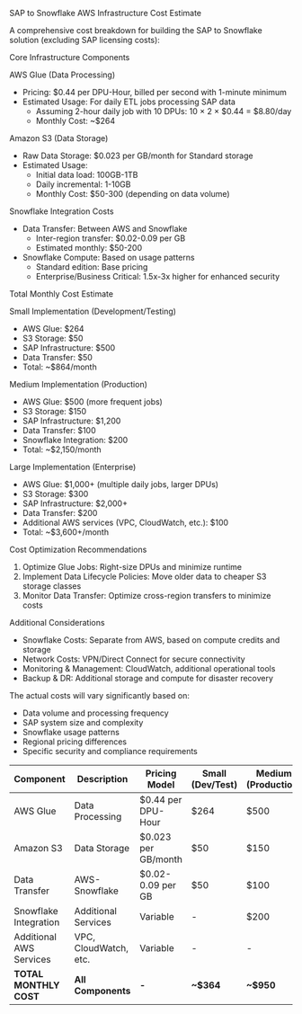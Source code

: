SAP to Snowflake AWS Infrastructure Cost Estimate

A comprehensive cost breakdown for building the SAP to Snowflake solution (excluding SAP licensing costs):

Core Infrastructure Components

AWS Glue (Data Processing)
- Pricing: $0.44 per DPU-Hour, billed per second with 1-minute minimum 
- Estimated Usage: For daily ETL jobs processing SAP data
  - Assuming 2-hour daily job with 10 DPUs: 10 × 2 × $0.44 = $8.80/day
  - Monthly Cost: ~$264

 Amazon S3 (Data Storage)
- Raw Data Storage: $0.023 per GB/month for Standard storage 
- Estimated Usage: 
  - Initial data load: 100GB-1TB
  - Daily incremental: 1-10GB
  - Monthly Cost: $50-300 (depending on data volume)

 Snowflake Integration Costs
- Data Transfer: Between AWS and Snowflake
  - Inter-region transfer: $0.02-0.09 per GB 
  - Estimated monthly: $50-200
- Snowflake Compute: Based on usage patterns 
  - Standard edition: Base pricing
  - Enterprise/Business Critical: 1.5x-3x higher for enhanced security

 Total Monthly Cost Estimate

 Small Implementation (Development/Testing)
- AWS Glue: $264
- S3 Storage: $50
- SAP Infrastructure: $500
- Data Transfer: $50
- Total: ~$864/month

 Medium Implementation (Production)
- AWS Glue: $500 (more frequent jobs)
- S3 Storage: $150
- SAP Infrastructure: $1,200
- Data Transfer: $100
- Snowflake Integration: $200
- Total: ~$2,150/month

 Large Implementation (Enterprise)
- AWS Glue: $1,000+ (multiple daily jobs, larger DPUs)
- S3 Storage: $300
- SAP Infrastructure: $2,000+
- Data Transfer: $200
- Additional AWS services (VPC, CloudWatch, etc.): $100
- Total: ~$3,600+/month

 Cost Optimization Recommendations

1. Optimize Glue Jobs: Right-size DPUs and minimize runtime 
2. Implement Data Lifecycle Policies: Move older data to cheaper S3 storage classes
3. Monitor Data Transfer: Optimize cross-region transfers to minimize costs 

 Additional Considerations

- Snowflake Costs: Separate from AWS, based on compute credits and storage
- Network Costs: VPN/Direct Connect for secure connectivity 
- Monitoring & Management: CloudWatch, additional operational tools
- Backup & DR: Additional storage and compute for disaster recovery

The actual costs will vary significantly based on:
- Data volume and processing frequency
- SAP system size and complexity
- Snowflake usage patterns
- Regional pricing differences
- Specific security and compliance requirements
  
| Component | Description | Pricing Model | Small (Dev/Test) | Medium (Production) | Large (Enterprise) |
|-----------|-------------|---------------|------------------|--------------------|--------------------|
| AWS Glue | Data Processing | $0.44 per DPU-Hour | $264 | $500 | $1,000+ |
| Amazon S3 | Data Storage | $0.023 per GB/month | $50 | $150 | $300 |
| Data Transfer | AWS-Snowflake | $0.02-0.09 per GB | $50 | $100 | $200 |
| Snowflake Integration | Additional Services | Variable | - | $200 | Variable |
| Additional AWS Services | VPC, CloudWatch, etc. | Variable | - | - | $100 |
| **TOTAL MONTHLY COST** | **All Components** | **-** | **~$364** | **~$950** | **~$3,600+** |

